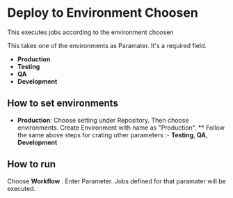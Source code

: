 # Deploy to Environment Choosen

This executes jobs according to the environment choosen

This takes one of the environments as Paramater. It's a required field.
- **Production**
- **Testing**
- **QA**
- **Development**

## How to set environments

- **Production**: Choose setting under Repository. Then choose environments. Create Environment with name as "Production".
  ** Follow the same above steps for crating other parameters :- **Testing**, **QA**, **Development**


## How to run
Choose **Workflow** . Enter Parameter. Jobs defined for that paramater will be executed.
